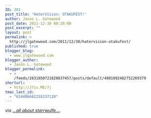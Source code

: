 ```yaml
---
ID: 301
post_title: 'HaterVision: OTAKUFEST!'
author: Jason L. Gatewood
post_date: 2011-12-30 00:20:00
post_excerpt: ""
layout: post
permalink: >
  http://jlgatewood.com/2011/12/30/hatervision-otakufest/
published: true
blogger_blog:
  - www.jlgatewood.com
blogger_author:
  - Jason L. Gatewood
blogger_permalink:
  - >
    /feeds/2631850721828837457/posts/default/4981092482752269379
shorturl:
  - http://J7is.ME/7j
tmac_last_id:
  - "624406602255237120"
---
```

<div><address> via <a href="http://starrwulfe.info/hatervision-otakufest">...all about starrwulfe...</a>.</address> </div>